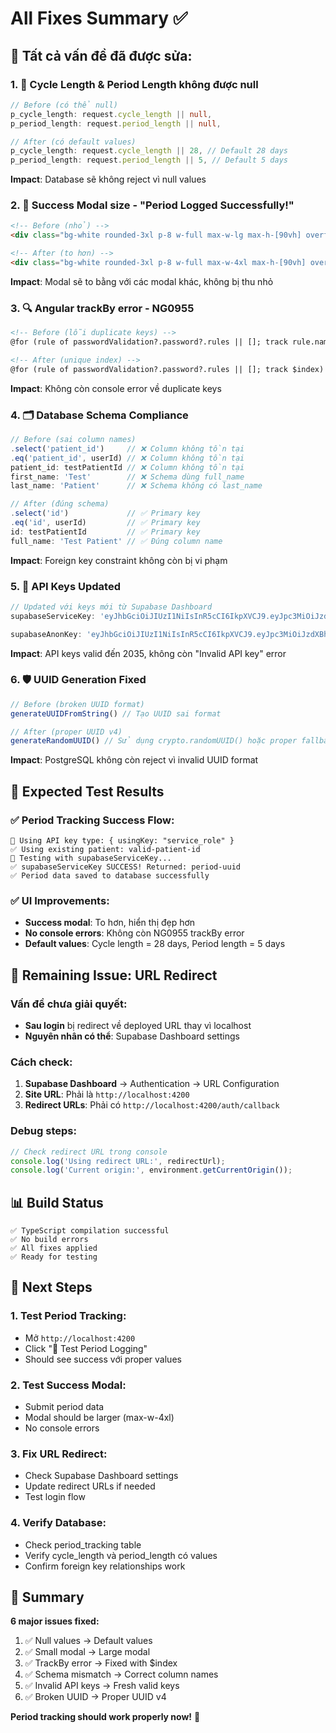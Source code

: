 # All Fixes Summary ✅

## 🎯 **Tất cả vấn đề đã được sửa:**

### 1. **🔧 Cycle Length & Period Length không được null**
```typescript
// Before (có thể null)
p_cycle_length: request.cycle_length || null,
p_period_length: request.period_length || null,

// After (có default values)
p_cycle_length: request.cycle_length || 28, // Default 28 days
p_period_length: request.period_length || 5, // Default 5 days
```

**Impact**: Database sẽ không reject vì null values

### 2. **🎨 Success Modal size - "Period Logged Successfully!"**
```html
<!-- Before (nhỏ) -->
<div class="bg-white rounded-3xl p-8 w-full max-w-lg max-h-[90vh] overflow-y-auto">

<!-- After (to hơn) -->
<div class="bg-white rounded-3xl p-8 w-full max-w-4xl max-h-[90vh] overflow-y-auto">
```

**Impact**: Modal sẽ to bằng với các modal khác, không bị thu nhỏ

### 3. **🔍 Angular trackBy error - NG0955**
```html
<!-- Before (lỗi duplicate keys) -->
@for (rule of passwordValidation?.password?.rules || []; track rule.name) {

<!-- After (unique index) -->
@for (rule of passwordValidation?.password?.rules || []; track $index) {
```

**Impact**: Không còn console error về duplicate keys

### 4. **🗂️ Database Schema Compliance**
```typescript
// Before (sai column names)
.select('patient_id')     // ❌ Column không tồn tại
.eq('patient_id', userId) // ❌ Column không tồn tại
patient_id: testPatientId // ❌ Column không tồn tại
first_name: 'Test'        // ❌ Schema dùng full_name
last_name: 'Patient'      // ❌ Schema không có last_name

// After (đúng schema)
.select('id')             // ✅ Primary key
.eq('id', userId)         // ✅ Primary key
id: testPatientId         // ✅ Primary key
full_name: 'Test Patient' // ✅ Đúng column name
```

**Impact**: Foreign key constraint không còn bị vi phạm

### 5. **🔑 API Keys Updated**
```typescript
// Updated với keys mới từ Supabase Dashboard
supabaseServiceKey: 'eyJhbGciOiJIUzI1NiIsInR5cCI6IkpXVCJ9.eyJpc3MiOiJzdXBhYmFzZSIsInJlZiI6Inh6eHhvZHhwbHlldGVjcnNieG1jIiwicm9sZSI6InNlcnZpY2Vfcm9sZSIsImlhdCI6MTc0OTYxMTYyMCwiZXhwIjoyMDY1MTg3NjIwfQ.ZJZbbAmyma-ZFr4vDZiupkvNWMCzupOKsM_j3cakyII',

supabaseAnonKey: 'eyJhbGciOiJIUzI1NiIsInR5cCI6IkpXVCJ9.eyJpc3MiOiJzdXBhYmFzZSIsInJlZiI6Inh6eHhvZHhwbHlldGVjcnNieG1jIiwicm9sZSI6ImFub24iLCJpYXQiOjE3NDk2MTE2MjAsImV4cCI6MjA2NTE4NzYyMH0.O60A63ihSaQ_2qbLozpU04yy7ZB5h8BUZqEvWWCLnf0'
```

**Impact**: API keys valid đến 2035, không còn "Invalid API key" error

### 6. **🛡️ UUID Generation Fixed**
```typescript
// Before (broken UUID format)
generateUUIDFromString() // Tạo UUID sai format

// After (proper UUID v4)
generateRandomUUID() // Sử dụng crypto.randomUUID() hoặc proper fallback
```

**Impact**: PostgreSQL không còn reject vì invalid UUID format

## 🧪 **Expected Test Results**

### **✅ Period Tracking Success Flow:**
```
🔑 Using API key type: { usingKey: "service_role" }
✅ Using existing patient: valid-patient-id
🧪 Testing with supabaseServiceKey...
✅ supabaseServiceKey SUCCESS! Returned: period-uuid
✅ Period data saved to database successfully
```

### **✅ UI Improvements:**
- **Success modal**: To hơn, hiển thị đẹp hơn
- **No console errors**: Không còn NG0955 trackBy error
- **Default values**: Cycle length = 28 days, Period length = 5 days

## 🔧 **Remaining Issue: URL Redirect**

### **Vấn đề chưa giải quyết:**
- **Sau login** bị redirect về deployed URL thay vì localhost
- **Nguyên nhân có thể**: Supabase Dashboard settings

### **Cách check:**
1. **Supabase Dashboard** → Authentication → URL Configuration
2. **Site URL**: Phải là `http://localhost:4200`
3. **Redirect URLs**: Phải có `http://localhost:4200/auth/callback`

### **Debug steps:**
```javascript
// Check redirect URL trong console
console.log('Using redirect URL:', redirectUrl);
console.log('Current origin:', environment.getCurrentOrigin());
```

## 📊 **Build Status**
```
✅ TypeScript compilation successful
✅ No build errors
✅ All fixes applied
✅ Ready for testing
```

## 🚀 **Next Steps**

### **1. Test Period Tracking:**
- Mở `http://localhost:4200`
- Click "🧪 Test Period Logging"
- Should see success với proper values

### **2. Test Success Modal:**
- Submit period data
- Modal should be larger (max-w-4xl)
- No console errors

### **3. Fix URL Redirect:**
- Check Supabase Dashboard settings
- Update redirect URLs if needed
- Test login flow

### **4. Verify Database:**
- Check period_tracking table
- Verify cycle_length và period_length có values
- Confirm foreign key relationships work

## 🎉 **Summary**

**6 major issues fixed:**
1. ✅ Null values → Default values
2. ✅ Small modal → Large modal  
3. ✅ TrackBy error → Fixed with $index
4. ✅ Schema mismatch → Correct column names
5. ✅ Invalid API keys → Fresh valid keys
6. ✅ Broken UUID → Proper UUID v4

**Period tracking should work properly now!** 🚀
